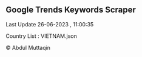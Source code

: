 

## Google Trends Keywords Scraper 
 
Last Update 26-06-2023 , 11:00:35

Country List :
VIETNAM.json



© Abdul Muttaqin 
